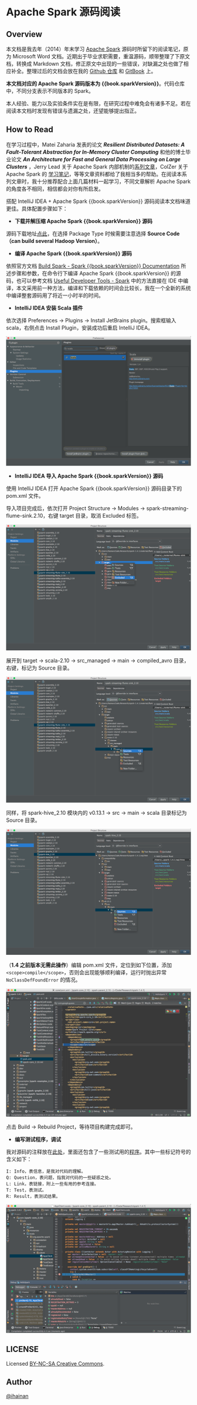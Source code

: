 # Apache Spark 源码阅读

## Overview
本文档是我去年（2014）年末学习 [Apache Spark](http://spark.apache.org/) 源码时所留下的阅读笔记，原为 Microsoft Word 文档。近期出于毕业求职需要，重温源码，顺带整理了下原文档，转换成 Markdown 文档，修正原文中出现的一些错误，对缺漏之处也做了相应补全。整理过后的文档会放在我的 [Github 仓库](https://github.com/ihainan/SparkInternals) 和 [GitBook](http://ihainan.gitbooks.io/spark-source-code/content/) 上。

__本文档对应的 Apache Spark 源码版本为 {{book.sparkVersion}}__。代码仓库中，不同分支表示不同版本的 Spark。

本人经验、能力以及实验条件实在是有限，在研究过程中难免会有诸多不足。若在阅读本文档时发现有错误与遗漏之处，还望能够提出指正。

## How to Read

在学习过程中，Matei Zaharia 发表的论文 ___Resilient Distributed Datasets: A Fault-Tolerant Abstraction for In-Memory Cluster Computing___ 和他的博士毕业论文 ___An Architecture for Fast and General Data Processing on Large Clusters___ ，Jerry Lead 关于 Apache Spark 内部机制的[系列文章](https://github.com/JerryLead/SparkInternals)，ColZer 关于 Apache Spark 的 [学习笔记](https://github.com/ColZer/DigAndBuried)，等等文章资料都给了我相当多的帮助。在阅读本系列文章时，我十分推荐配合上面几篇材料一起学习，不同文章解析 Apache Spark 的角度各不相同，相信都会对你有所启发。

搭配 IntelliJ IDEA + Apache Spark {{book.sparkVersion}} 源码阅读本文档味道更佳。具体配置步骤如下：

- __下载并解压缩 Apache Spark {{book.sparkVersion}} 源码__

源码下载地址[点此](http://spark.apache.org/downloads.html)，在选择 Package Type 时候需要注意选择 __Source Code（can build several Hadoop Version）__。

- __编译 Apache Spark {{book.sparkVersion}} 源码__

依照官方文档 [Build Spark - Spark {{book.sparkVersion}} Documentation](https://spark.apache.org/docs/{{book.sparkVersion}}.0/building-spark.html) 所述步骤和参数，在命令行下编译 Apache Spark {{book.sparkVersion}} 的源码，也可以参考文档 [Useful Developer Tools - Spark](https://cwiki.apache.org/confluence/display/SPARK/Useful+Developer+Tools#UsefulDeveloperTools-IntelliJ) 中的方法直接在 IDE 中编译，本文采用前一种方法，编译和下载依赖的时间会比较长，我在一个全新的系统中编译整套源码用了将近一小时半的时间。


- __IntelliJ IDEA 安装 Scala 插件__

依次选择 Preferences -> Plugins -> Install JetBrains plugin。搜索框输入 scala，右侧点击 Install Plugin，安装成功后重启 IntelliJ IDEA。

![Scala Plugin](media/images/introduction/IDEA_Install_Scala_Plugin.png)


- __IntelliJ IDEA 导入 Apache Spark {{book.sparkVersion}} 源码__

使用 IntelliJ IDEA 打开 Apache Spark {{book.sparkVersion}} 源码目录下的 pom.xml 文件。

导入项目完成后，依次打开 Project Structure -> Modules -> spark-streaming-flume-sink.2.10，右键 target 目录，取消 Excluded 标签。

![Unmark Excluded](media/images/introduction/IDEA_Unmark_Target_Excluded.png)

展开到 target -> scala-2.10 -> src_managed -> main -> compiled_avro 目录，右键，标记为 Source 目录。

![Source Avro](media/images/introduction/IDEA_Mark_Avro_Source.png)

同样，将 spark-hive\_2.10 模块内的 v0.13.1 -> src -> main -> scala 目录标记为 Source 目录。

![Source Hive](media/images/introduction/IDEA_Mark_Hive_Source.png)

（__1.4 之前版本无需此操作__）编辑 pom.xml 文件，定位到如下位置，添加 `<scope>compile</scope>`，否则会出现能够顺利编译，运行时抛出异常 `NoClassDefFoundError` 的情况。

![Source Hive](media/images/introduction/IDEA_Maven_pom.png)

点击 Build -> Rebuild Project，等待项目构建完成即可。

- __编写测试程序，调试__

我对源码的注释放在[此处](https://github.com/ihainan/CodeSnippets/tree/master/Apache%20Spark/sparkInternals/spark-1.2.0)，里面还包含了一些测试用的[程序](https://github.com/ihainan/CodeSnippets/tree/master/Apache%20Spark/sparkInternals/spark-1.2.0/core/src/main/scala/org/apache/spark/test)。其中一些标记符号的含义如下：

	I: Info，表信息，是我对代码的理解。
	Q: Question，表问题，指我对代码的一些疑惑之处。
	L: Link，表链接，附上一些有用的参考连接。
	T: Test，表测试。
	R: Result，表测试结果。

![Debug](media/images/introduction/IDEA_Debug.png)

## LICENSE
Licensed [BY-NC-SA Creative Commons](http://creativecommons.org/licenses/by-nc-sa/4.0/). 

## Author
[@ihainan](http://github.com/ihainan)
